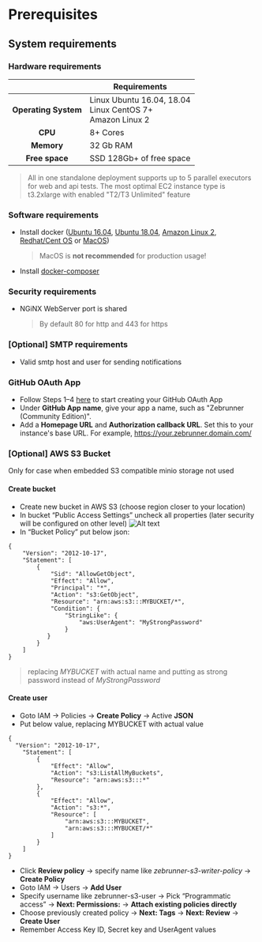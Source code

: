 #  Prerequisites

## System requirements 

### Hardware requirements

|                         	| Requirements                                                     	|
|:-----------------------:	|------------------------------------------------------------------	|
| <b>Operating System</b> 	| Linux Ubuntu 16.04, 18.04<br> Linux CentOS 7+<br> Amazon Linux 2 	|
| <b>       CPU      </b> 	| 8+ Cores                                                         	|
| <b>      Memory    </b> 	| 32 Gb RAM                                                        	|
| <b>    Free space  </b> 	| SSD 128Gb+ of free space                                         	|

> All in one standalone deployment supports up to 5 parallel executors for web and api tests. The most optimal EC2 instance type is t3.2xlarge with enabled "T2/T3 Unlimited" feature

### Software requirements

* Install docker ([Ubuntu 16.04](https://www.digitalocean.com/community/tutorials/how-to-install-and-use-docker-on-ubuntu-16-04), [Ubuntu 18.04](https://www.digitalocean.com/community/tutorials/how-to-install-and-use-docker-on-ubuntu-18-04), [Amazon Linux 2](https://docs.aws.amazon.com/AmazonECS/latest/developerguide/docker-basics.html), [Redhat/Cent OS](https://www.cyberciti.biz/faq/install-use-setup-docker-on-rhel7-centos7-linux/) or [MacOS](https://pilsniak.com/how-to-install-docker-on-mac-os-using-brew/))
  > MacOS is <b>not recommended</b> for production usage!
  
* Install [docker-composer](https://docs.docker.com/compose/install/#install-compose)

### Security requirements

* NGiNX WebServer port is shared
  > By default 80 for http and 443 for https
  
### [Optional] SMTP requirements

* Valid smtp host and user for sending notifications

### GitHub OAuth App

* Follow Steps 1–4 [here](https://developer.github.com/apps/building-oauth-apps/creating-an-oauth-app/) to start creating your GitHub OAuth App
* Under **GitHub App name**, give your app a name, such as "Zebrunner (Community Edition)".
* Add a **Homepage URL** and **Authorization callback URL**. Set this to your instance's base URL. For example, https://your.zebrunner.domain.com/

### [Optional] AWS S3 Bucket

Only for case when embedded S3 compatible minio storage not used

#### Create bucket 

* Create new bucket in AWS S3 (choose region closer to your location)
* In bucket “Public Access Settings” uncheck all properties (later security will be configured on other level)
![Alt text](https://github.com/zebrunner/zebrunner/blob/master/docs/img/s3.png?raw=true "AWS S3 Bucket")
* In “Bucket Policy” put below json:
```
{
    "Version": "2012-10-17",
    "Statement": [
        {
            "Sid": "AllowGetObject",
            "Effect": "Allow",
            "Principal": "*",
            "Action": "s3:GetObject",
            "Resource": "arn:aws:s3:::MYBUCKET/*",
            "Condition": {
                "StringLike": {
                    "aws:UserAgent": "MyStrongPassword"
                }
           }
        }
    ]
}
```
   > replacing _MYBUCKET_ with actual name and putting as strong password instead of _MyStrongPassword_
  
#### Create user

* Goto IAM -> Policies -> **Create Policy** -> Active **JSON**
* Put below value, replacing MYBUCKET with actual value
```
{
  "Version": "2012-10-17",
    "Statement": [
        {
            "Effect": "Allow",
            "Action": "s3:ListAllMyBuckets",
            "Resource": "arn:aws:s3:::*"
        },
        {
            "Effect": "Allow",
            "Action": "s3:*",
            "Resource": [
                "arn:aws:s3:::MYBUCKET",
                "arn:aws:s3:::MYBUCKET/*"
            ]
        }
    ]
}
```
* Click **Review policy** -> specify name like _zebrunner-s3-writer-policy_ -> **Create Policy**
* Goto IAM -> Users -> **Add User**
* Specify username like zebrunner-s3-user -> Pick “Programmatic access” -> **Next: Permissions:** -> **Attach existing policies directly**
* Choose previously created policy -> **Next: Tags** -> **Next: Review** -> **Create User**
* Remember Access Key ID,  Secret key and UserAgent values

